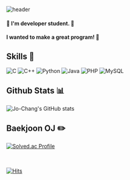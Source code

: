 <!--
Github Profile!
ref) https://soo-vely-dev.tistory.com/159
-->

<!--
#capsule-reander API
= head banner animation
- empty space : %20
>   https://github.com/kyechan99/capsule-render
-->
![header](https://capsule-render.vercel.app/api?type=waving&color=gradient&height=170&section=header&text=Hello!%20This%20is%20Jo-Chang!%20&fontSize=30&)

#### :wave: I'm developer student. :baby: 
#### I wanted to make a great program! :rocket:

## **Skills** :seedling:
<!--
# shiedls.io
>   
-->
![C](https://img.shields.io/badge/C-A8B9CC.svg?&style=for-the-badge&logo=C&logoColor=white)
![C++](https://img.shields.io/badge/C++-00599C.svg?&style=for-the-badge&logo=C++&logoColor=black)
![Python](https://img.shields.io/badge/Python-3776AB.svg?&style=for-the-badge&logo=Python&logoColor=white)
![Java](https://img.shields.io/badge/Java-%23ED8B00.svg?style=for-the-badge&logo=Java&logoColor=white)
![PHP](https://img.shields.io/badge/PHP-777BB4.svg?&style=for-the-badge&logo=PHP&logoColor=white)
![MySQL](https://img.shields.io/badge/MySQL-4479A1.svg?&style=for-the-badge&logo=MySQL&logoColor=white)

## **Github Stats** :bar_chart:
<!--
# Github Stats
>   https://github.com/anuraghazra/github-readme-stats/blob/master/themes/README.md
-->
![Jo-Chang's GitHub stats](https://github-readme-stats.vercel.app/api?username=Jo-Chang&theme=tokyonight&show_icons=true)


## **Baekjoon OJ** :pencil2:
<!--
solved.ac Badge
>   
-->
[![Solved.ac Profile](http://mazassumnida.wtf/api/v2/generate_badge?boj=kcj0227)](https://solved.ac/kcj0227/)

<!--
# hits
= daily visitors
>   https://hits.seeyoufarm.com/
-->
<br><br>[![Hits](https://hits.seeyoufarm.com/api/count/incr/badge.svg?url=https%3A%2F%2Fgithub.com%2FJo-Chang&count_bg=%2381C64D&title_bg=%2329490C&icon=&icon_color=%23E7E7E7&title=hits&edge_flat=false)](https://hits.seeyoufarm.com)<br>
